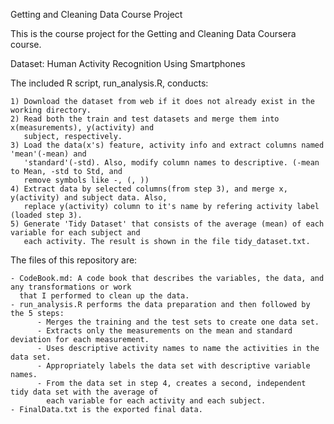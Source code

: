 Getting and Cleaning Data Course Project

This is the course project for the Getting and Cleaning Data Coursera course.

Dataset: Human Activity Recognition Using Smartphones

The included R script, run_analysis.R, conducts:

    1) Download the dataset from web if it does not already exist in the working directory.
    2) Read both the train and test datasets and merge them into x(measurements), y(activity) and   
       subject, respectively.
    3) Load the data(x's) feature, activity info and extract columns named 'mean'(-mean) and 
       'standard'(-std). Also, modify column names to descriptive. (-mean to Mean, -std to Std, and 
       remove symbols like -, (, ))
    4) Extract data by selected columns(from step 3), and merge x, y(activity) and subject data. Also, 
       replace y(activity) column to it's name by refering activity label (loaded step 3).      
    5) Generate 'Tidy Dataset' that consists of the average (mean) of each variable for each subject and 
       each activity. The result is shown in the file tidy_dataset.txt.

The files of this repository are: 

    - CodeBook.md: A code book that describes the variables, the data, and any transformations or work 
      that I performed to clean up the data.
    - run_analysis.R performs the data preparation and then followed by the 5 steps:
          - Merges the training and the test sets to create one data set.
          - Extracts only the measurements on the mean and standard deviation for each measurement.
          - Uses descriptive activity names to name the activities in the data set.
          - Appropriately labels the data set with descriptive variable names.
          - From the data set in step 4, creates a second, independent tidy data set with the average of 
            each variable for each activity and each subject.
    - FinalData.txt is the exported final data.

